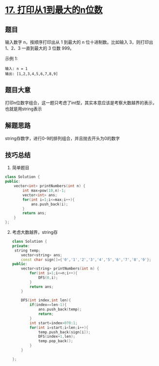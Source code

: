 # [17. 打印从1到最大的n位数](https://leetcode-cn.com/problems/da-yin-cong-1dao-zui-da-de-nwei-shu-lcof/)

## 题目

输入数字 n，按顺序打印出从 1 到最大的 n 位十进制数。比如输入 3，则打印出 1、2、3 一直到最大的 3 位数 999。

示例 1:

```
输入: n = 1
输出: [1,2,3,4,5,6,7,8,9]
```



## 题目大意

打印n位数字组合，这一题只考虑了int型，其实本意应该是考察大数越界的表示，也就是用string表示

## 解题思路

string存数字，进行0-9的排列组合，并且抛去开头为0的数字



## 技巧总结

1. 简单题目



```c++
class Solution {
public:
    vector<int> printNumbers(int n) {
        int max=pow(10,n)-1;
        vector<int> ans;
        for(int i=1;i<=max;i++){
            ans.push_back(i);
        }
        return ans;
    }
};
```



2. 考虑大数越界，string存

   ```c++
   class Solution {
   private:
   	string temp;
       vector<string> ans;
       const char sign[]={'0','1','2','3','4','5','6','7','8','9'};
   public:
       vector<string> printNumbers(int n) {
           for(int i=1;i<=n;i++){
               DFS(0,i);
           }
           return ans;
       }
       
       DFS(int index,int len){
           if(index==len-1){
               ans.push_back(temp);
               return;
           }
           int start=index>0?0:1;
           for(int i=start;i<len;i++){
               temp.push_back(sign[i]);
               DFS(index+1,len);
               temp.pop_back();
           }
       }
        
   };
   ```

   